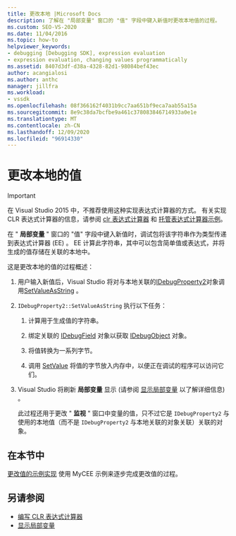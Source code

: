```yaml
---
title: 更改本地 |Microsoft Docs
description: 了解在 "局部变量" 窗口的 "值" 字段中键入新值时更改本地值的过程。
ms.custom: SEO-VS-2020
ms.date: 11/04/2016
ms.topic: how-to
helpviewer_keywords:
- debugging [Debugging SDK], expression evaluation
- expression evaluation, changing values programmatically
ms.assetid: 8407d3df-d38a-4328-82d1-98084bef43ec
author: acangialosi
ms.author: anthc
manager: jillfra
ms.workload:
- vssdk
ms.openlocfilehash: 08f366162f4031b9cc7aa651bf9eca7aab55a15a
ms.sourcegitcommit: 8e9c38da7bcfbe9a461c378083846714933a0e1e
ms.translationtype: MT
ms.contentlocale: zh-CN
ms.lasthandoff: 12/09/2020
ms.locfileid: "96914330"
---
```

# <a name="change-the-value-of-a-local"></a>更改本地的值
> [!IMPORTANT]
> 在 Visual Studio 2015 中，不推荐使用这种实现表达式计算器的方式。 有关实现 CLR 表达式计算器的信息，请参阅 [clr 表达式计算器](https://github.com/Microsoft/ConcordExtensibilitySamples/wiki/CLR-Expression-Evaluators) 和 [托管表达式计算器示例](https://github.com/Microsoft/ConcordExtensibilitySamples/wiki/Managed-Expression-Evaluator-Sample)。

 在 " **局部变量** " 窗口的 "值" 字段中键入新值时，调试包将该字符串作为类型传递到表达式计算器 (EE) 。 EE 计算此字符串，其中可以包含简单值或表达式，并将生成的值存储在关联的本地中。

 这是更改本地的值的过程概述：

1. 用户输入新值后，Visual Studio 将对与本地关联的[IDebugProperty2](../../extensibility/debugger/reference/idebugproperty2.md)对象调用[SetValueAsString](../../extensibility/debugger/reference/idebugproperty2-setvalueasstring.md) 。

2. `IDebugProperty2::SetValueAsString` 执行以下任务：

   1. 计算用于生成值的字符串。

   2. 绑定关联的 [IDebugField](../../extensibility/debugger/reference/idebugfield.md) 对象以获取 [IDebugObject](../../extensibility/debugger/reference/idebugobject.md) 对象。

   3. 将值转换为一系列字节。

   4. 调用 [SetValue](../../extensibility/debugger/reference/idebugobject-setvalue.md) 将值的字节放入内存中，以便正在调试的程序可以访问它们。

3. Visual Studio 将刷新 **局部变量** 显示 (请参阅 [显示局部变量](../../extensibility/debugger/displaying-locals.md) 以了解详细信息) 。

   此过程还用于更改 " **监视** " 窗口中变量的值，只不过它是 `IDebugProperty2` 与使用的本地值（而不是 `IDebugProperty2` 与本地关联的对象关联）关联的对象。

## <a name="in-this-section"></a>在本节中
 [更改值的示例实现](../../extensibility/debugger/sample-implementation-of-changing-values.md) 使用 MyCEE 示例来逐步完成更改值的过程。

## <a name="see-also"></a>另请参阅
- [编写 CLR 表达式计算器](../../extensibility/debugger/writing-a-common-language-runtime-expression-evaluator.md)
- [显示局部变量](../../extensibility/debugger/displaying-locals.md)
